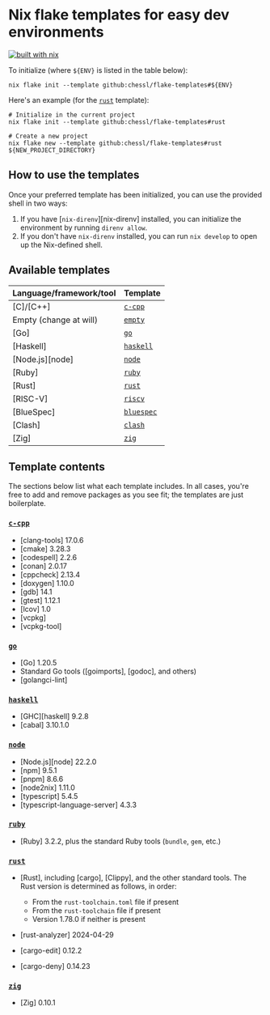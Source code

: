 # Nix flake templates for easy dev environments

[![built with nix](https://builtwithnix.org/badge.svg)](https://builtwithnix.org)

To initialize (where `${ENV}` is listed in the table below):

```shell
nix flake init --template github:chessl/flake-templates#${ENV}
```

Here's an example (for the [`rust`](./rust) template):

```shell
# Initialize in the current project
nix flake init --template github:chessl/flake-templates#rust

# Create a new project
nix flake new --template github:chessl/flake-templates#rust ${NEW_PROJECT_DIRECTORY}
```

## How to use the templates

Once your preferred template has been initialized, you can use the provided shell in two ways:

1. If you have [`nix-direnv`][nix-direnv] installed, you can initialize the environment by running `direnv allow`.
2. If you don't have `nix-direnv` installed, you can run `nix develop` to open up the Nix-defined shell.

## Available templates

| Language/framework/tool  | Template                      |
| :----------------------- | :---------------------------- |
| [C]/[C++]                | [`c-cpp`](./c-cpp/)           |
| Empty (change at will)   | [`empty`](./empty)            |
| [Go]                     | [`go`](./go/)                 |
| [Haskell]                | [`haskell`](./haskell/)       |
| [Node.js][node]          | [`node`](./node/)             |
| [Ruby]                   | [`ruby`](./ruby/)             |
| [Rust]                   | [`rust`](./rust/)             |
| [RISC-V]                 | [`riscv`](./riscv/)           |
| [BlueSpec]               | [`bluespec`](./bluespec/)     |
| [Clash]                  | [`clash`](./clash/)           |
| [Zig]                    | [`zig`](./zig/)               |

## Template contents

The sections below list what each template includes. In all cases, you're free to add and remove packages as you see fit; the templates are just boilerplate.

### [`c-cpp`](./c-cpp/)

- [clang-tools] 17.0.6
- [cmake] 3.28.3
- [codespell] 2.2.6
- [conan] 2.0.17
- [cppcheck] 2.13.4
- [doxygen] 1.10.0
- [gdb] 14.1
- [gtest] 1.12.1
- [lcov] 1.0
- [vcpkg]
- [vcpkg-tool]

### [`go`](./go/)

- [Go] 1.20.5
- Standard Go tools ([goimports], [godoc], and others)
- [golangci-lint]

### [`haskell`](./haskell/)

- [GHC][haskell] 9.2.8
- [cabal] 3.10.1.0

### [`node`](./node/)

- [Node.js][node] 22.2.0
- [npm] 9.5.1
- [pnpm] 8.6.6
- [node2nix] 1.11.0
- [typescript] 5.4.5
- [typescript-language-server] 4.3.3

### [`ruby`](./ruby/)

- [Ruby] 3.2.2, plus the standard Ruby tools (`bundle`, `gem`, etc.)

### [`rust`](./rust/)

- [Rust], including [cargo], [Clippy], and the other standard tools. The Rust version is determined as follows, in order:

  - From the `rust-toolchain.toml` file if present
  - From the `rust-toolchain` file if present
  - Version 1.78.0 if neither is present

- [rust-analyzer] 2024-04-29
- [cargo-edit] 0.12.2
- [cargo-deny] 0.14.23

### [`zig`](./zig/)

- [Zig] 0.10.1

